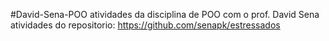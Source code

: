 #David-Sena-POO
atividades da disciplina de POO com o prof. David Sena
atividades do repositorio: https://github.com/senapk/estressados
